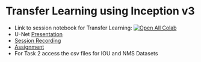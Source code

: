 # Transfer Learning using Inception v3
* Link to session notebook for Transfer Learning: [![Open All Colab](https://colab.research.google.com/assets/colab-badge.svg)](https://colab.research.google.com/drive/19srANmNmRYnpoQkaam_tP2IyrpzidiTP)
* U-Net [Presentation](https://docs.google.com/presentation/d/16wpTLudxHNwHvtQSw1o8WuYrMmaF5XAMbHY0pLNda-4/edit#slide=id.p)
* [Session Recording](https://smailiitmacin-my.sharepoint.com/:v:/g/personal/ed19b001_smail_iitm_ac_in/EZPpDVj8guFLs-oQfwDVMgwBftfTsR1wfvc2Ym7cDRo4gQ?e=sB9Fc6)
*  [Assignment](https://colab.research.google.com/drive/1im89dEFQ9o50h6MvMuKvfCHAn3dhbaR-#scrollTo=XJgrC7WpnGIf)
* For Task 2 access the csv files for IOU and NMS Datasets
